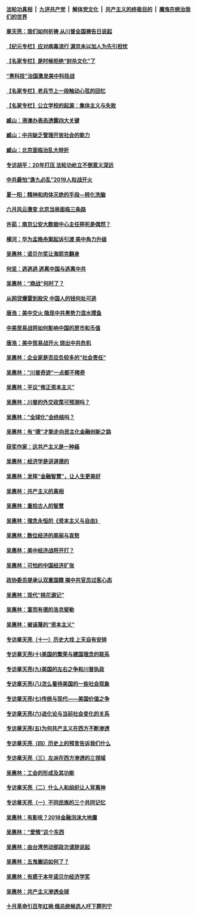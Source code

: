 

####  [法轮功真相](../../../../basic/blob/master/README.md?t=06300102) &nbsp;|&nbsp; [九评共产党](../../../../9ping.md/blob/master/README.md?t=06300102) &nbsp;|&nbsp; [解体党文化](../../../../jtdwh.md/blob/master/README.md?t=06300102)  &nbsp;|&nbsp; [共产主义的终极目的](../../../../gczydzjmd.md/blob/master/README.md?t=06300102) &nbsp;|&nbsp; [魔鬼在统治我们的世界](../../../../mgztzwmdsj.md/blob/master/README.md?t=06300102) 

#### [章天亮：我们如何祈祷 从川普全国祷告日说起](../pages/nsc423/n11944627.md?t=06300102) 

#### [【纪元专栏】应对病毒流行 渥京未以加人为先引担忧](../pages/nsc423/n11875714.md?t=06300102) 

#### [【名家专栏】是时候拒绝“封杀文化”了](../pages/nsc423/n11814093.md?t=06300102) 

#### [“黑科技”治国激发美中科技战](../pages/nsc423/n11638056.md?t=06300102) 

#### [【名家专栏】老兵节上一段触动心弦的回忆](../pages/nsc423/n11646016.md?t=06300102) 

#### [【名家专栏】公立学校的起源：集体主义与失败](../pages/nsc423/n11601833.md?t=06300102) 

#### [臧山：港澳办表态透露四大关键](../pages/nsc423/n11421628.md?t=06300102) 

#### [臧山：中共缺乏管理开放社会的能力](../pages/nsc423/n11407457.md?t=06300102) 

#### [臧山：北京面临治乱大转折](../pages/nsc423/n11406895.md?t=06300102) 

#### [专访胡平：20年打压 法轮功屹立不倒意义深远](../pages/nsc423/n11398800.md?t=06300102) 

#### [中共最怕“逢九必乱”2019人权战开火](../pages/nsc423/n11385248.md?t=06300102) 

#### [夏一阳：精神和肉体灭绝的手段—转化洗脑](../pages/nsc423/n11368250.md?t=06300102) 

#### [六月风云激变 北京当局面临三条路](../pages/nsc423/n11313668.md?t=06300102) 

#### [许茹：南京公安大数据中心主任猝死是偶然？](../pages/nsc423/n11064744.md?t=06300102) 

#### [横河：华为孟晚舟案起诉引渡 美中角力升级](../pages/nsc423/n11027230.md?t=06300102) 

#### [吴惠林：诺贝尔奖让海耶克翻身](../pages/nsc423/n10890049.md?t=06300102) 

#### [何坚：逃逃逃 逃离中国与逃离中共](../pages/nsc423/n10592891.md?t=06300102) 

#### [吴惠林：“商战”何时了？](../pages/nsc423/n10573558.md?t=06300102) 

#### [从网贷爆雷到股灾 中国人的钱何处可逃](../pages/nsc423/n10572800.md?t=06300102) 

#### [唐浩：美中交火 隐现中共黑势力混水摸鱼](../pages/nsc423/n10544040.md?t=06300102) 

#### [中美贸易战将如何影响中国的房市和币值](../pages/nsc423/n10543697.md?t=06300102) 

#### [唐浩：美中贸易战开火 烧出中共危机](../pages/nsc423/n10540126.md?t=06300102) 

#### [吴惠林：企业家是否应负较多的“社会责任”](../pages/nsc423/n10535022.md?t=06300102) 

#### [吴惠林：“川普奇迹”一点都不稀奇](../pages/nsc423/n10512808.md?t=06300102) 

#### [吴惠林：平议“修正资本主义”](../pages/nsc423/n10495724.md?t=06300102) 

#### [吴惠林：川普的外交政策可预测吗？](../pages/nsc423/n10462387.md?t=06300102) 

#### [吴惠林：“全球化”会终结吗？](../pages/nsc423/n10452838.md?t=06300102) 

#### [吴惠林：有“德”才能走向民主化金融创新之路](../pages/nsc423/n10432292.md?t=06300102) 

#### [获奖作家：这共产主义是一种癌](../pages/nsc423/n10431541.md?t=06300102) 

#### [吴惠林：经济学是讲道德的](../pages/nsc423/n10398014.md?t=06300102) 

#### [吴惠林：发挥“金融智慧”，让人生更美好](../pages/nsc423/n10375019.md?t=06300102) 

#### [吴惠林：共产主义的真相](../pages/nsc423/n10351394.md?t=06300102) 

#### [吴惠林：重拾古人的智慧](../pages/nsc423/n10337691.md?t=06300102) 

#### [吴惠林：理念永恒的《资本主义与自由》](../pages/nsc423/n10316274.md?t=06300102) 

#### [吴惠林：数位经济的美丽与哀愁](../pages/nsc423/n10292946.md?t=06300102) 

#### [吴惠林：美中经济战将开打？](../pages/nsc423/n10258825.md?t=06300102) 

#### [吴惠林：可怕的中国经济扩张](../pages/nsc423/n10219147.md?t=06300102) 

#### [政协委员提承认双重国籍 揭中共官员过客心态](../pages/nsc423/n10208809.md?t=06300102) 

#### [吴惠林：现代“桃花源记”](../pages/nsc423/n10185234.md?t=06300102) 

#### [吴惠林：富而有德的洛克斐勒](../pages/nsc423/n10142264.md?t=06300102) 

#### [吴惠林：被诬蔑的“资本主义”](../pages/nsc423/n10124816.md?t=06300102) 

#### [专访章天亮（十一）历史大戏 上天自有安排](../pages/nsc423/n10094905.md?t=06300102) 

#### [专访章天亮(十)美国的繁荣与建国理念的联系](../pages/nsc423/n10094899.md?t=06300102) 

#### [专访章天亮(九)美国的左右之争和川普执政](../pages/nsc423/n10094889.md?t=06300102) 

#### [专访章天亮(八)怎么看待美国的一些社会现象](../pages/nsc423/n10094857.md?t=06300102) 

#### [专访章天亮(七)传统与现代——美国价值之争](../pages/nsc423/n10093140.md?t=06300102) 

#### [专访章天亮(六)进化论与当前社会变化的关系](../pages/nsc423/n10092036.md?t=06300102) 

#### [专访章天亮(五)为何共产主义在西方不断渗透](../pages/nsc423/n10083620.md?t=06300102) 

#### [专访章天亮（四）历史上的预言告诉我们什么](../pages/nsc423/n10083606.md?t=06300102) 

#### [专访章天亮（三）左派在西方渗透的三领域](../pages/nsc423/n10081115.md?t=06300102) 

#### [吴惠林：工会的形成及其功能](../pages/nsc423/n10080633.md?t=06300102) 

#### [专访章天亮（二）什么人和组织让人背离神](../pages/nsc423/n10076637.md?t=06300102) 

#### [专访章天亮（一）不同民族的三个共同记忆](../pages/nsc423/n10074188.md?t=06300102) 

#### [吴惠林：有影呒？2018金融泡沫大地震](../pages/nsc423/n10040534.md?t=06300102) 

#### [吴惠林：“爱情”这个东西](../pages/nsc423/n10019423.md?t=06300102) 

#### [吴惠林：由台湾劳动部政次请辞说起](../pages/nsc423/n9979679.md?t=06300102) 

#### [吴惠林：五鬼搬运如何了？](../pages/nsc423/n9925338.md?t=06300102) 

#### [吴惠林：有感于本年诺贝尔经济学奖](../pages/nsc423/n9871883.md?t=06300102) 

#### [吴惠林：共产主义渗透全球](../pages/nsc423/n9812748.md?t=06300102) 

#### [十月革命引百年红祸 俄总统候选人吁下葬列宁](../pages/nsc423/n9810182.md?t=06300102) 

